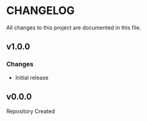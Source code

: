 # CHANGELOG

All changes to this project are documented in this file.

## v1.0.0

### Changes

- Initial release

## v0.0.0

Repository Created
